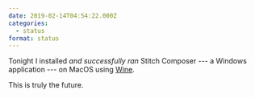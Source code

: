 ```yaml
---
date: 2019-02-14T04:54:22.000Z
categories:
  - status
format: status
---
```

Tonight I installed _and successfully ran_ Stitch Composer --- a Windows application --- on MacOS using [Wine][1].

This is truly the future.

 [1]: https://winehq.org
